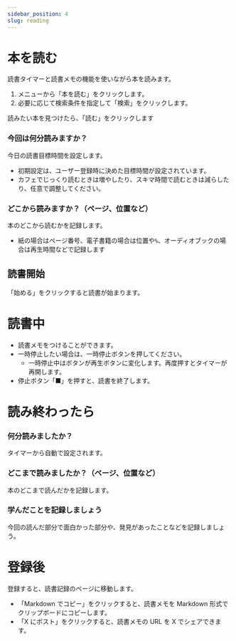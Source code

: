 ```yaml
---
sidebar_position: 4
slug: reading
---
```


# 本を読む

読書タイマーと読書メモの機能を使いながら本を読みます。

1. メニューから「本を読む」をクリックします。
2. 必要に応じて検索条件を指定して「検索」をクリックします。

読みたい本を見つけたら、「読む」をクリックします

### 今回は何分読みますか？

今日の読書目標時間を設定します。

- 初期設定は、ユーザー登録時に決めた目標時間が設定されています。
- カフェでじっくり読むときは増やしたり、スキマ時間で読むときは減らしたり、任意で調整してください。

### どこから読みますか？（ページ、位置など）

本のどこから読むかを記録します。

- 紙の場合はページ番号、電子書籍の場合は位置や`%`、オーディオブックの場合は再生時間などで記録します

## 読書開始

「始める」をクリックすると読書が始まります。

# 読書中

- 読書メモをつけることができます。
- 一時停止したい場合は、一時停止ボタンを押してください。
  - 一時停止中はボタンが再生ボタンに変化します。再度押すとタイマーが再開します。
- 停止ボタン「■」を押すと、読書を終了します。

# 読み終わったら

### 何分読みましたか？

タイマーから自動で設定されます。

### どこまで読みましたか？（ページ、位置など）

本のどこまで読んだかを記録します。

### 学んだことを記録しましょう

今回の読んだ部分で面白かった部分や、発見があったことなどを記録しましょう。

# 登録後

登録すると、読書記録のページに移動します。

- 「Markdown でコピー」をクリックすると、読書メモを Markdown 形式でクリップボードにコピーします。
- 「X にポスト」をクリックすると、読書メモの URL を X でシェアできます。
